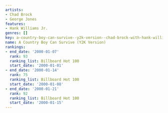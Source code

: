 ```yaml
---
artists:
- Chad Brock
- George Jones
features:
- Hank Williams Jr.
genres: []
key: a-country-boy-can-survive--y2k-version--chad-brock-with-hank-williams-jr--george-jones
name: A Country Boy Can Survive (Y2K Version)
rankings:
- end_date: '2000-01-07'
  rank: 93
  ranking_list: Billboard Hot 100
  start_date: '2000-01-01'
- end_date: '2000-01-14'
  rank: 75
  ranking_list: Billboard Hot 100
  start_date: '2000-01-08'
- end_date: '2000-01-21'
  rank: 92
  ranking_list: Billboard Hot 100
  start_date: '2000-01-15'
---
```


